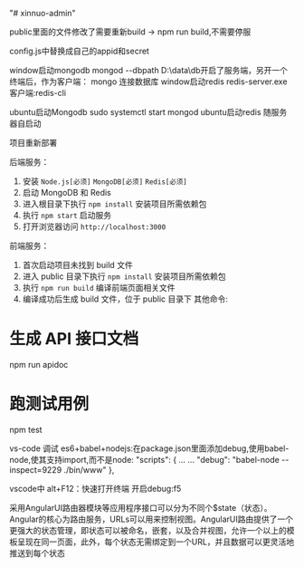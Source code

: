 "# xinnuo-admin" 

public里面的文件修改了需要重新build  -> npm run build,不需要停服

config.js中替换成自己的appid和secret


window启动mongodb    mongod --dbpath D:\data\db开启了服务端，另开一个终端后，作为客户端： mongo 连接数据库
window启动redis redis-server.exe  客户端:redis-cli

ubuntu启动Mongodb  sudo systemctl start mongod
ubuntu启动redis 随服务器自启动


项目重新部署

后端服务：

1. 安装 `Node.js[必须]` `MongoDB[必须]` `Redis[必须]`
2. 启动 MongoDB 和 Redis
3. 进入根目录下执行 `npm install` 安装项目所需依赖包
3. 执行 `npm start` 启动服务
4. 打开浏览器访问 `http://localhost:3000`



前端服务：

1. 首次启动项目未找到 build 文件
2. 进入 public 目录下执行 `npm install` 安装项目所需依赖包
3. 执行 `npm run build` 编译前端页面相关文件
4. 编译成功后生成 build 文件，位于 public 目录下
其他命令:


# 生成 API 接口文档
npm run apidoc
# 跑测试用例
npm test


vs-code 调试   es6+babel+nodejs:在package.json里面添加debug,使用babel-node,使其支持import,而不是node:
"scripts": {
    ...
    ...
    "debug": "babel-node --inspect=9229 ./bin/www"
  },


 vscode中 alt+F12：快速打开终端
 开启debug:f5




 采用AngularUI路由器模块等应用程序接口可以分为不同个$state（状态）。Angular的核心为路由服务，URLs可以用来控制视图。AngularUI路由提供了一个更强大的状态管理，即状态可以被命名，嵌套，以及合并视图，允许一个以上的模板呈现在同一页面，此外，每个状态无需绑定到一个URL，并且数据可以更灵活地推送到每个状态